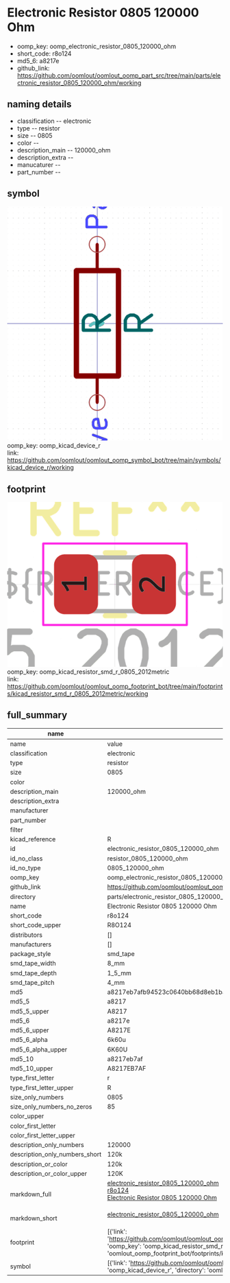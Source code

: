 # Electronic Resistor 0805 120000 Ohm

  
* oomp_key: oomp_electronic_resistor_0805_120000_ohm 
* short_code: r8o124
* md5_6: a8217e  
* github_link: https://github.com/oomlout/oomlout_oomp_part_src/tree/main/parts/electronic_resistor_0805_120000_ohm/working  
## naming details
* classification -- electronic
* type -- resistor
* size -- 0805
* color -- 
* description_main -- 120000_ohm
* description_extra -- 
* manucaturer -- 
* part_number -- 



## symbol

![](symbol/0/working/working_600.png)  
oomp_key: oomp_kicad_device_r  
link: https://github.com/oomlout/oomlout_oomp_symbol_bot/tree/main/symbols/kicad_device_r/working  

## footprint

![](footprint/0/working/working_600.png)  
oomp_key: oomp_kicad_resistor_smd_r_0805_2012metric  
link: https://github.com/oomlout/oomlout_oomp_footprint_bot/tree/main/footprints/kicad_resistor_smd_r_0805_2012metric/working  

## full_summary
| name | value | 
| --- | --- | 
| name | value | 
| classification | electronic | 
| type | resistor | 
| size | 0805 | 
| color |  | 
| description_main | 120000_ohm | 
| description_extra |  | 
| manufacturer |  | 
| part_number |  | 
| filter |  | 
| kicad_reference | R | 
| id | electronic_resistor_0805_120000_ohm | 
| id_no_class | resistor_0805_120000_ohm | 
| id_no_type | 0805_120000_ohm | 
| oomp_key | oomp_electronic_resistor_0805_120000_ohm | 
| github_link | https://github.com/oomlout/oomlout_oomp_part_src/tree/main/parts/electronic_resistor_0805_120000_ohm/working | 
| directory | parts/electronic_resistor_0805_120000_ohm | 
| name | Electronic Resistor 0805 120000 Ohm | 
| short_code | r8o124 | 
| short_code_upper | R8O124 | 
| distributors | [] | 
| manufacturers | [] | 
| package_style | smd_tape | 
| smd_tape_width | 8_mm | 
| smd_tape_depth | 1_5_mm | 
| smd_tape_pitch | 4_mm | 
| md5 | a8217eb7afb94523c0640bb68d8eb1ba | 
| md5_5 | a8217 | 
| md5_5_upper | A8217 | 
| md5_6 | a8217e | 
| md5_6_upper | A8217E | 
| md5_6_alpha | 6k60u | 
| md5_6_alpha_upper | 6K60U | 
| md5_10 | a8217eb7af | 
| md5_10_upper | A8217EB7AF | 
| type_first_letter | r | 
| type_first_letter_upper | R | 
| size_only_numbers | 0805 | 
| size_only_numbers_no_zeros | 85 | 
| color_upper |  | 
| color_first_letter |  | 
| color_first_letter_upper |  | 
| description_only_numbers | 120000 | 
| description_only_numbers_short | 120k | 
| description_or_color | 120k | 
| description_or_color_upper | 120K | 
| markdown_full | [electronic_resistor_0805_120000_ohm](https://github.com/oomlout/oomlout_oomp_part_src/tree/main/parts/electronic_resistor_0805_120000_ohm/working)<br>[r8o124](https://github.com/oomlout/oomlout_oomp_part_src/tree/main/parts/electronic_resistor_0805_120000_ohm/working)<br>[Electronic Resistor 0805 120000 Ohm](https://github.com/oomlout/oomlout_oomp_part_src/tree/main/parts/electronic_resistor_0805_120000_ohm/working)<br><br> | 
| markdown_short | [electronic_resistor_0805_120000_ohm](https://github.com/oomlout/oomlout_oomp_part_src/tree/main/parts/electronic_resistor_0805_120000_ohm/working)<br><br> | 
| footprint | [{'link': 'https://github.com/oomlout/oomlout_oomp_footprint_bot/tree/main/foootprntss/kicad_resistor_smd_r_0805_2012metric', 'oomp_key': 'oomp_kicad_resistor_smd_r_0805_2012metric', 'directory': 'oomlout_oomp_footprint_bot/footprints/kicad_resistor_smd_r_0805_2012metric//working/working.kicad_mod'}] | 
| symbol | [{'link': 'https://github.com/oomlout/oomlout_oomp_symbol_bot/tree/main/symbols/kicad_device_r', 'oomp_key': 'oomp_kicad_device_r', 'directory': 'oomlout_oomp_symbol_bot/symbols/kicad_device_r//working/working.kicad_sym'}] | 
